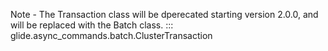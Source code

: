 Note - The Transaction class will be dperecated starting version 2.0.0, and will be replaced with the Batch class.
::: glide.async_commands.batch.ClusterTransaction
